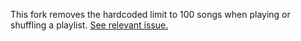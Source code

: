 This fork removes the hardcoded limit to 100 songs when playing or shuffling a playlist. [See relevant issue.](https://github.com/CappielloAntonio/tempo/issues/258)
